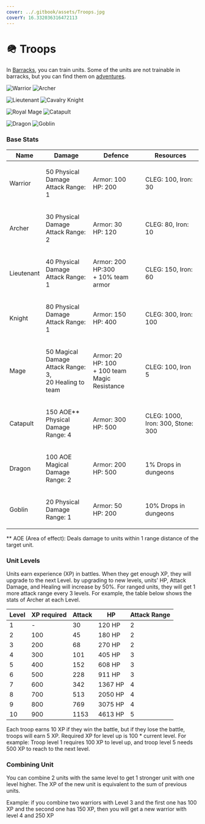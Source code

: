 ```yaml
---
cover: ../.gitbook/assets/Troops.jpg
coverY: 16.332036316472113
---
```


# 🪖 Troops

In [Barracks](buildings.md#barracks), you can train units. Some of the units are not trainable in barracks, but you can find them on [adventures](battles.md).

![Warrior](<../.gitbook/assets/10 (2).png>) ![Archer](../.gitbook/assets/archer.png)

![Lieutenant](../.gitbook/assets/Lieutenant.png) ![Cavalry Knight](<../.gitbook/assets/Knight (1).png>)

![Royal Mage](../.gitbook/assets/32.png) ![Catapult](../.gitbook/assets/Catapult.png)

![Dragon](../.gitbook/assets/59.png) ![Goblin](../.gitbook/assets/Goblin.png)

### Base Stats

| Name       | Damage                                                             | Defence                                                    | Resources                         |
| ---------- | ------------------------------------------------------------------ | ---------------------------------------------------------- | --------------------------------- |
| Warrior    | <p>50 Physical Damage<br>Attack Range: 1</p>                       | <p>Armor: 100<br>HP: 200</p>                               | CLEG: 100, Iron: 30               |
| Archer     | <p>30 Physical Damage<br>Attack Range: 2</p>                       | <p>Armor: 30<br>HP: 120</p>                                | CLEG: 80, Iron: 10                |
| Lieutenant | <p>40 Physical Damage<br>Attack Range: 1</p>                       | <p>Armor: 200<br>HP:300<br>+ 10% team armor</p>            | CLEG: 150, Iron: 60               |
| Knight     | <p>80 Physical Damage<br>Attack Range: 1</p>                       | <p>Armor: 150<br>HP: 400</p>                               | CLEG: 300, Iron: 100              |
| Mage       | <p>50 Magical Damage<br>Attack Range: 3,<br>20 Healing to team</p> | <p>Armor: 20<br>HP: 100<br>+ 100 team Magic Resistance</p> | CLEG: 100, Iron 5                 |
| Catapult   | <p>150 AOE** Physical Damage<br>Range: 4</p>                       | <p>Armor: 300<br>HP: 500</p>                               | CLEG: 1000, Iron: 300, Stone: 300 |
| Dragon     | <p>100 AOE Magical Damage<br>Range: 2</p>                          | <p>Armor: 200<br>HP: 500</p>                               | 1% Drops in dungeons              |
| Goblin     | <p>20 Physical Damage<br>Range: 1</p>                              | <p>Armor: 50<br>HP: 200</p>                                | 10% Drops in dungeons             |

\*\* AOE (Area of effect): Deals damage to units within 1 range distance of the target unit.

### Unit Levels

Units earn experience (XP) in battles. When they get enough XP, they will upgrade to the next Level. by upgrading to new levels, units' HP, Attack Damage, and Healing will increase by 50%. For ranged units, they will get 1 more attack range every 3 levels. For example, the table below shows the stats of Archer at each Level.

| Level | XP required | Attack | HP      | Attack Range |
| ----- | ----------- | ------ | ------- | ------------ |
| 1     | -           | 30     | 120 HP  | 2            |
| 2     | 100         | 45     | 180 HP  | 2            |
| 3     | 200         | 68     | 270 HP  | 2            |
| 4     | 300         | 101    | 405 HP  | 3            |
| 5     | 400         | 152    | 608 HP  | 3            |
| 6     | 500         | 228    | 911 HP  | 3            |
| 7     | 600         | 342    | 1367 HP | 4            |
| 8     | 700         | 513    | 2050 HP | 4            |
| 9     | 800         | 769    | 3075 HP | 4            |
| 10    | 900         | 1153   | 4613 HP | 5            |

Each troop earns 10 XP if they win the battle, but if they lose the battle, troops will earn 5 XP. Required XP for level up is 100 \* current level. For example: Troop level 1 requires 100 XP to level up, and troop level 5 needs 500 XP to reach to the next level.

### Combining Unit

You can combine 2 units with the same level to get 1 stronger unit with one level higher. The XP of the new unit is equivalent to the sum of previous units.

Example: if you combine two warriors with Level 3 and the first one has 100 XP and the second one has 150 XP, then you will get a new warrior with level 4 and 250 XP
